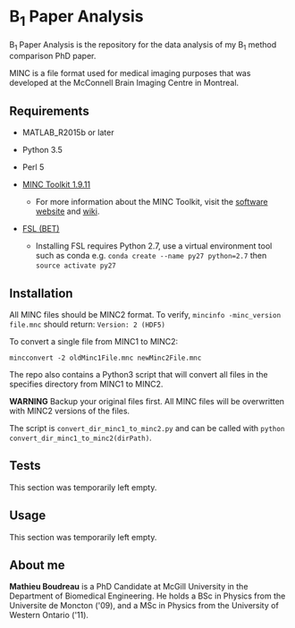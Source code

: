 # B<sub>1</sub> Paper Analysis

B<sub>1</sub> Paper Analysis is the repository for the data analysis of my B<sub>1</sub> method comparison PhD paper.

MINC is a file format used for medical imaging purposes that was developed at the McConnell Brain Imaging Centre in Montreal.

## Requirements

* MATLAB_R2015b or later

* Python 3.5

* Perl 5

* [MINC Toolkit 1.9.11](http://bic-mni.github.io)
   
     * For more information about the MINC Toolkit, visit the [software website](http://www.bic.mni.mcgill.ca/ServicesSoftware/MINC)
and [wiki](https://en.wikibooks.org/wiki/MINC).

* [FSL (BET)](http://fsl.fmrib.ox.ac.uk/fsl/fslwiki/FslInstallation)
    * Installing FSL requires Python 2.7, use a virtual environment tool such as conda 
      e.g. `conda create --name py27 python=2.7`
      then `source activate py27`

## Installation

All MINC files should be MINC2 format. To verify, `mincinfo -minc_version file.mnc` should return: `Version: 2 (HDF5)`

To convert a single file from MINC1 to MINC2:

`mincconvert -2 oldMinc1File.mnc newMinc2File.mnc`

The repo also contains a Python3 script that will convert all files in the specifies directory from MINC1 to MINC2.

**WARNING** Backup your original files first. All MINC files will be overwritten with MINC2 versions of the files.

The script is `convert_dir_minc1_to_minc2.py` and can be called with `python convert_dir_minc1_to_minc2(dirPath)`.

## Tests

This section was temporarily left empty.

## Usage

This section was temporarily left empty.

## About me

**Mathieu Boudreau** is a PhD Candidate at McGill University in the Department of Biomedical Engineering.
He holds a BSc in Physics from the Universite de Moncton ('09), and a MSc in Physics from the University 
of Western Ontario ('11).